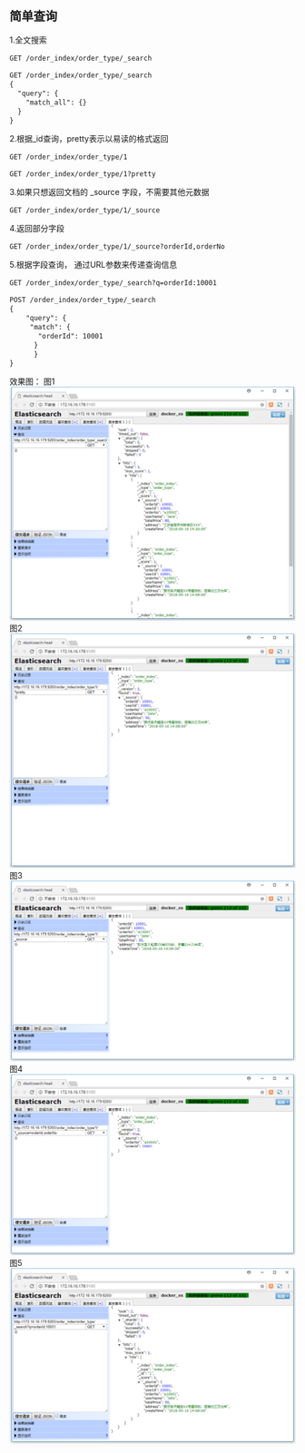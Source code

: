 ## 简单查询

1.全文搜索
```
GET /order_index/order_type/_search
```
```
GET /order_index/order_type/_search
{
  "query": {
    "match_all": {}
  }
}
```
2.根据_id查询，pretty表示以易读的格式返回
```
GET /order_index/order_type/1
```

```
GET /order_index/order_type/1?pretty
```

3.如果只想返回文档的 _source 字段，不需要其他元数据

```
GET /order_index/order_type/1/_source

```
4.返回部分字段

```
GET /order_index/order_type/1/_source?orderId,orderNo
```

5.根据字段查询， 通过URL参数来传递查询信息
```
GET /order_index/order_type/_search?q=orderId:10001
```
```
POST /order_index/order_type/_search
{
    "query": {
	 "match": {
	   "orderId": 10001
	  }
      }
}
```

效果图：
图1
![](/assets/13.png)
图2
![](/assets/14.png)
图3
![](/assets/15.png)
图4
![](/assets/16.png)
图5
![](/assets/17.png)